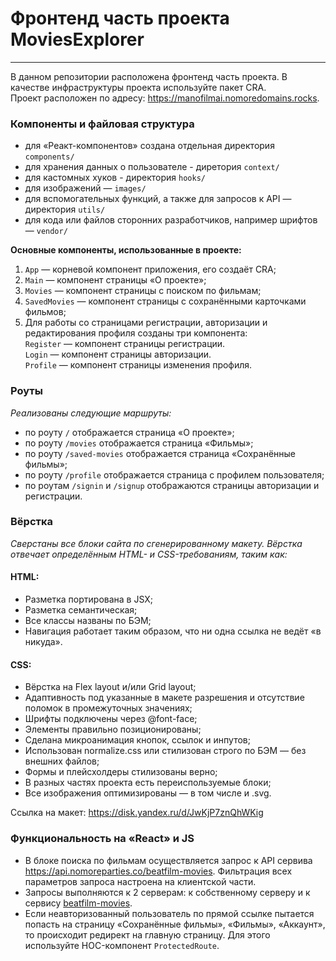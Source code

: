 # Фронтенд часть проекта MoviesExplorer

--- 

В данном репозитории расположена фронтенд часть проекта. В качестве инфраструктуры проекта используйте пакет CRA. <br/>
Проект расположен по адресу: https://manofilmai.nomoredomains.rocks.

### Компоненты и файловая структура

- для «Реакт-компонентов» создана отдельная директория `components/`
- для хранения данных о пользователе - диретория `context/`
- для кастомных хуков - директория `hooks/`
- для изображений — `images/`
- для вспомогательных функций, а также для запросов к API — директория `utils/`
- для кода или файлов сторонних разработчиков, например шрифтов — `vendor/`

**Основные компоненты, использованные в проекте:**
1. `App` — корневой компонент приложения, его создаёт CRA;
2. `Main` — компонент страницы «О проекте»;
3. `Movies` — компонент страницы с поиском по фильмам;
4. `SavedMovies` — компонент страницы с сохранёнными карточками фильмов;
5. Для работы со страницами регистрации, авторизации и редактирования профиля созданы три компонента: <br/>
   `Register` — компонент страницы регистрации. <br/>
   `Login` — компонент страницы авторизации. <br/>
   `Profile` — компонент страницы изменения профиля. <br/>

### Роуты

*Реализованы следующие маршруты:*
- по роуту `/` отображается страница «О проекте»;
- по роуту `/movies` отображается страница «Фильмы»;
- по роуту `/saved-movies` отображается страница «Сохранённые фильмы»;
- по роуту `/profile` отображается страница с профилем пользователя;
- по роутам `/signin` и `/signup` отображаются страницы авторизации и регистрации.

### Вёрстка

*Сверстаны все блоки сайта по сгенерированному макету. Вёрстка отвечает определённым HTML- и CSS-требованиям, таким как:*

#### HTML:
- Разметка портирована в JSX;
- Разметка семантическая;
- Все классы названы по БЭМ;
- Навигация работает таким образом, что ни одна ссылка не ведёт «в никуда».

#### CSS:
- Вёрстка на Flex layout и/или Grid layout;
- Адаптивность под указанные в макете разрешения и отсутствие поломок в промежуточных значениях;
- Шрифты подключены через @font-face;
- Элементы правильно позиционированы;
- Сделана микроанимация кнопок, ссылок и инпутов;
- Использован normalize.сss или стилизован строго по БЭМ — без внешних файлов;
- Формы и плейсхолдеры стилизованы верно;
- В разных частях проекта есть переиспользуемые блоки;
- Все изображения оптимизированы — в том числе и .svg.

Ссылка на макет: https://disk.yandex.ru/d/JwKjP7znQhWKig

### Функциональность на «React» и JS

- В блоке поиска по фильмам осуществляется запрос к API сервива https://api.nomoreparties.co/beatfilm-movies. Фильтрация всех параметров запроса настроена на клиентской части.
- Запросы выполняются к 2 серверам: к собственному серверу и к сервису [beatfilm-movies](https://api.nomoreparties.co/beatfilm-movies).
- Если неавторизованный пользователь по прямой ссылке пытается попасть на страницу «Сохранённые фильмы», «Фильмы», «Аккаунт», то происходит редирект на главную страницу. Для этого используйте HOC-компонент `ProtectedRoute`.